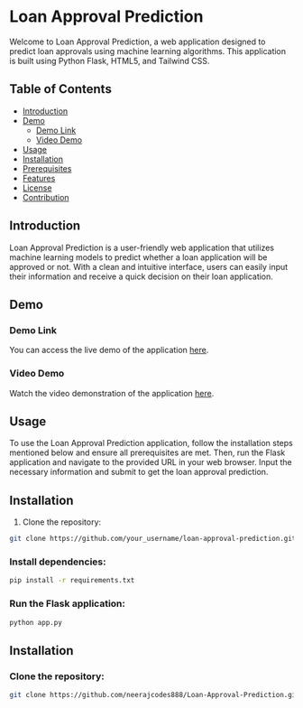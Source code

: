 # Loan Approval Prediction

Welcome to Loan Approval Prediction, a web application designed to predict loan approvals using machine learning algorithms. This application is built using Python Flask, HTML5, and Tailwind CSS.

## Table of Contents

- [Introduction](#introduction)
- [Demo](#demo)
  - [Demo Link](#demo-link)
  - [Video Demo](#video-demo)
- [Usage](#usage)
- [Installation](#installation)
- [Prerequisites](#prerequisites)
- [Features](#features)
- [License](#license)
- [Contribution](#contribution)

## Introduction

Loan Approval Prediction is a user-friendly web application that utilizes machine learning models to predict whether a loan application will be approved or not. With a clean and intuitive interface, users can easily input their information and receive a quick decision on their loan application.

## Demo

### Demo Link

You can access the live demo of the application [here](http://your-demo-link.com).

### Video Demo

Watch the video demonstration of the application [here](http://your-video-demo-link.com).

## Usage

To use the Loan Approval Prediction application, follow the installation steps mentioned below and ensure all prerequisites are met. Then, run the Flask application and navigate to the provided URL in your web browser. Input the necessary information and submit to get the loan approval prediction.

## Installation

1. Clone the repository:

```bash
git clone https://github.com/your_username/loan-approval-prediction.git
```

### Install dependencies:
```bash
pip install -r requirements.txt
```

### Run the Flask application:
```bash
python app.py
```

## Installation

### Clone the repository:

```bash
git clone https://github.com/neerajcodes888/Loan-Approval-Prediction.git
```

